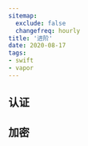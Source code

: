 ```yaml
---
sitemap:
  exclude: false
  changefreq: hourly
title: '进阶'
date: 2020-08-17
tags:
- swift
- vapor
---
```


## 认证

## 加密
